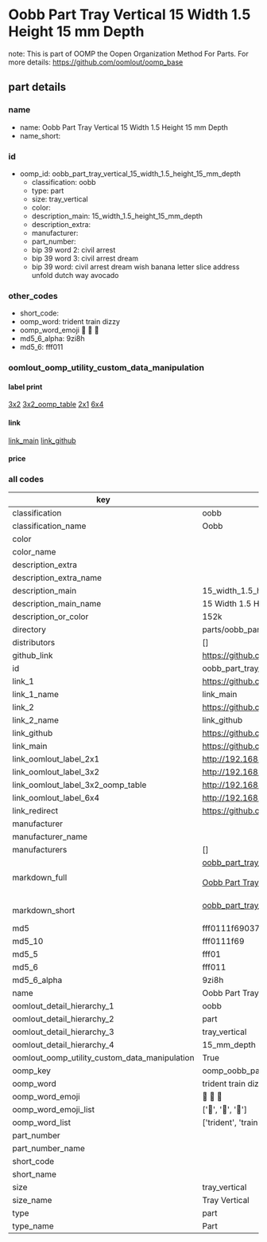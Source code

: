 # Oobb Part Tray Vertical 15 Width 1.5 Height 15 mm Depth  

note: This is part of OOMP the Oopen Organization Method For Parts. For more details: https://github.com/oomlout/oomp_base

##  part details
  







### name
* name: Oobb Part Tray Vertical 15 Width 1.5 Height 15 mm Depth
* name_short: 
### id
* oomp_id: oobb_part_tray_vertical_15_width_1.5_height_15_mm_depth
  * classification: oobb
  * type: part
  * size: tray_vertical
  * color: 
  * description_main: 15_width_1.5_height_15_mm_depth
  * description_extra: 
  * manufacturer: 
  * part_number: 
  * bip 39 word 2: civil arrest
  * bip 39 word 3: civil arrest dream
  * bip 39 word: civil arrest dream wish banana letter slice address unfold dutch way avocado

### other_codes
* short_code: 
* oomp_word: trident train dizzy
* oomp_word_emoji :trident: :train: :dizzy:
* md5_6_alpha: 9zi8h
* md5_6: fff011






### oomlout_oomp_utility_custom_data_manipulation
#### label print
[3x2](http://192.168.1.245:1112/?label=oomp%209zi8h)
[3x2_oomp_table](http://192.168.1.108:1112/?label=oomp%209zi8h)
[2x1](http://192.168.1.242:1112/?label=oomp%209zi8h)
[6x4](http://192.168.1.55:1112/?label=oomp%209zi8h)    

#### link

[link_main](https://github.com/oomlout/oomlout_oomp_version_1_messy/tree/main/parts/oobb_part_tray_vertical_15_width_1.5_height_15_mm_depth) [link_github](https://github.com/oomlout/oomlout_oomp_version_1_messy/tree/main/parts/oobb_part_tray_vertical_15_width_1.5_height_15_mm_depth)                             

#### price







### all codes 
| key | value |  
| --- | --- |  
| classification | oobb |  
| classification_name | Oobb |  
| color |  |  
| color_name |  |  
| description_extra |  |  
| description_extra_name |  |  
| description_main | 15_width_1.5_height_15_mm_depth |  
| description_main_name | 15 Width 1.5 Height 15 mm Depth |  
| description_or_color | 152k |  
| directory | parts/oobb_part_tray_vertical_15_width_1.5_height_15_mm_depth |  
| distributors | [] |  
| github_link | https://github.com/oomlout/oomlout_oomp_part_src/tree/main/parts/oobb_part_tray_vertical_15_width_1.5_height_15_mm_depth |  
| id | oobb_part_tray_vertical_15_width_1.5_height_15_mm_depth |  
| link_1 | https://github.com/oomlout/oomlout_oomp_version_1_messy/tree/main/parts/oobb_part_tray_vertical_15_width_1.5_height_15_mm_depth |  
| link_1_name | link_main |  
| link_2 | https://github.com/oomlout/oomlout_oomp_version_1_messy/tree/main/parts/oobb_part_tray_vertical_15_width_1.5_height_15_mm_depth |  
| link_2_name | link_github |  
| link_github | https://github.com/oomlout/oomlout_oomp_version_1_messy/tree/main/parts/oobb_part_tray_vertical_15_width_1.5_height_15_mm_depth |  
| link_main | https://github.com/oomlout/oomlout_oomp_version_1_messy/tree/main/parts/oobb_part_tray_vertical_15_width_1.5_height_15_mm_depth |  
| link_oomlout_label_2x1 | http://192.168.1.242:1112/?label=oomp%209zi8h |  
| link_oomlout_label_3x2 | http://192.168.1.245:1112/?label=oomp%209zi8h |  
| link_oomlout_label_3x2_oomp_table | http://192.168.1.108:1112/?label=oomp%209zi8h |  
| link_oomlout_label_6x4 | http://192.168.1.55:1112/?label=oomp%209zi8h |  
| link_redirect | https://github.com/oomlout/oomlout_oomp_version_1_messy/tree/main/parts/oobb_part_tray_vertical_15_width_1.5_height_15_mm_depth |  
| manufacturer |  |  
| manufacturer_name |  |  
| manufacturers | [] |  
| markdown_full | [oobb_part_tray_vertical_15_width_1.5_height_15_mm_depth](none)<br>[](none)<br>[Oobb Part Tray Vertical 15 Width 1.5 Height 15 Mm Depth](none)<br><br> |  
| markdown_short | [oobb_part_tray_vertical_15_width_1.5_height_15_mm_depth](none)<br><br> |  
| md5 | fff0111f6903796e02091fc88503194c |  
| md5_10 | fff0111f69 |  
| md5_5 | fff01 |  
| md5_6 | fff011 |  
| md5_6_alpha | 9zi8h |  
| name | Oobb Part Tray Vertical 15 Width 1.5 Height 15 mm Depth |  
| oomlout_detail_hierarchy_1 | oobb |  
| oomlout_detail_hierarchy_2 | part |  
| oomlout_detail_hierarchy_3 | tray_vertical |  
| oomlout_detail_hierarchy_4 | 15_mm_depth |  
| oomlout_oomp_utility_custom_data_manipulation | True |  
| oomp_key | oomp_oobb_part_tray_vertical_15_width_1.5_height_15_mm_depth |  
| oomp_word | trident train dizzy |  
| oomp_word_emoji | :trident: :train: :dizzy: |  
| oomp_word_emoji_list | [':trident:', ':train:', ':dizzy:'] |  
| oomp_word_list | ['trident', 'train', 'dizzy'] |  
| part_number |  |  
| part_number_name |  |  
| short_code |  |  
| short_name |  |  
| size | tray_vertical |  
| size_name | Tray Vertical |  
| type | part |  
| type_name | Part |  
